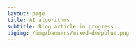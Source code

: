 ```yaml
---
layout: page
title: AI algorithms
subtitle: Blog article in progress...
bigimg: /img/banners/mixed-deepblue.png
---
```


